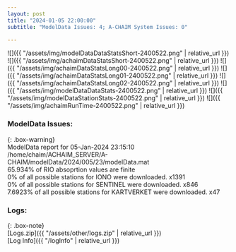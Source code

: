 ```yaml
---
layout: post
title: "2024-01-05 22:00:00"
subtitle: "ModelData Issues: 4; A-CHAIM System Issues: 0"

---
```


![]({{ "/assets/img/modelDataDataStatsShort-2400522.png" | relative_url }})
![]({{ "/assets/img/achaimDataStatsShort-2400522.png" | relative_url }})
![]({{ "/assets/img/achaimDataStatsLong00-2400522.png" | relative_url }})
![]({{ "/assets/img/achaimDataStatsLong01-2400522.png" | relative_url }})
![]({{ "/assets/img/achaimDataStatsLong02-2400522.png" | relative_url }})
![]({{ "/assets/img/modelDataDataStats-2400522.png" | relative_url }})
![]({{ "/assets/img/modelDataStationStats-2400522.png" | relative_url }})
![]({{ "/assets/img/achaimRunTime-2400522.png" | relative_url }})


### ModelData Issues:  
  
{: .box-warning}  
 ModelData report for 05-Jan-2024 23:15:10   
 /home/chaim/ACHAIM_SERVER/A-CHAIM/modelData/2024/005/23/modelData.mat   
 65.934% of RIO absoprtion values are finite   
 0% of all possible stations for IONO were downloaded. x1391   
 0% of all possible stations for SENTINEL were downloaded. x846   
 7.6923% of all possible stations for KARTVERKET were downloaded. x47   
  


### Logs:  
  
{: .box-note}  
[Logs.zip]({{ "/assets/other/logs.zip" | relative_url }})  
[Log Info]({{ "/logInfo" | relative_url }})  
